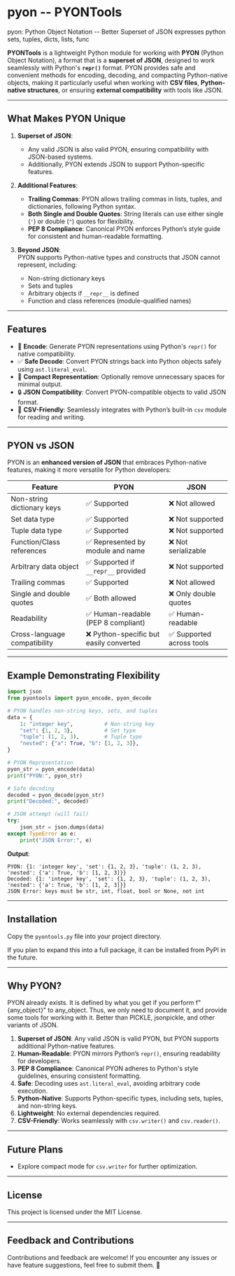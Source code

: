 # **pyon** -- **PYONTools**
pyon: Python Object Notation -- Better Superset of JSON expresses python sets, tuples, dicts, lists, func

**PYONTools** is a lightweight Python module for working with **PYON** (Python Object Notation), a format that is a **superset of JSON**, designed to work seamlessly with Python's **`repr()`** format. PYON provides safe and convenient methods for encoding, decoding, and compacting Python-native objects, making it particularly useful when working with **CSV files**, **Python-native structures**, or ensuring **external compatibility** with tools like JSON.

---

## **What Makes PYON Unique**

1. **Superset of JSON**:  
   - Any valid JSON is also valid PYON, ensuring compatibility with JSON-based systems.
   - Additionally, PYON extends JSON to support Python-specific features.

2. **Additional Features**:
   - **Trailing Commas**: PYON allows trailing commas in lists, tuples, and dictionaries, following Python syntax.
   - **Both Single and Double Quotes**: String literals can use either single (`'`) or double (`"`) quotes for flexibility.
   - **PEP 8 Compliance**: Canonical PYON enforces Python’s style guide for consistent and human-readable formatting.

3. **Beyond JSON**:  
   PYON supports Python-native types and constructs that JSON cannot represent, including:
   - Non-string dictionary keys
   - Sets and tuples
   - Arbitrary objects if `__repr__` is defined
   - Function and class references (module-qualified names)

---

## **Features**

- 🔄 **Encode**: Generate PYON representations using Python's `repr()` for native compatibility.
- ✅ **Safe Decode**: Convert PYON strings back into Python objects safely using `ast.literal_eval`.
- 🚀 **Compact Representation**: Optionally remove unnecessary spaces for minimal output.
- 🔒 **JSON Compatibility**: Convert PYON-compatible objects to valid JSON format.
- 📄 **CSV-Friendly**: Seamlessly integrates with Python’s built-in `csv` module for reading and writing.

---

## **PYON vs JSON**

PYON is an **enhanced version of JSON** that embraces Python-native features, making it more versatile for Python developers:

| **Feature**                    | **PYON**                                | **JSON**                  |
|--------------------------------|-----------------------------------------|---------------------------|
| Non-string dictionary keys     | ✅ Supported                            | ❌ Not allowed            |
| Set data type                  | ✅ Supported                            | ❌ Not supported          |
| Tuple data type                | ✅ Supported                            | ❌ Not supported          |
| Function/Class references      | ✅ Represented by module and name       | ❌ Not serializable       |
| Arbitrary data object          | ✅ Supported if `__repr__` provided     | ❌ Not supported          |
| Trailing commas                | ✅ Supported                            | ❌ Not allowed            |
| Single and double quotes        | ✅ Both allowed                         | ❌ Only double quotes     |
| Readability                    | ✅ Human-readable (PEP 8 compliant)     | ✅ Human-readable         |
| Cross-language compatibility   | ❌ Python-specific but easily converted | ✅ Supported across tools |

---

## **Example Demonstrating Flexibility**

```python
import json
from pyontools import pyon_encode, pyon_decode

# PYON handles non-string keys, sets, and tuples
data = {
    1: "integer key",          # Non-string key
    "set": {1, 2, 3},          # Set type
    "tuple": (1, 2, 3),        # Tuple type
    "nested": {"a": True, "b": [1, 2, 3]},
}

# PYON Representation
pyon_str = pyon_encode(data)
print("PYON:", pyon_str)

# Safe decoding
decoded = pyon_decode(pyon_str)
print("Decoded:", decoded)

# JSON attempt (will fail)
try:
    json_str = json.dumps(data)
except TypeError as e:
    print("JSON Error:", e)
```

**Output**:
```plaintext
PYON: {1: 'integer key', 'set': {1, 2, 3}, 'tuple': (1, 2, 3), 'nested': {'a': True, 'b': [1, 2, 3]}}
Decoded: {1: 'integer key', 'set': {1, 2, 3}, 'tuple': (1, 2, 3), 'nested': {'a': True, 'b': [1, 2, 3]}}
JSON Error: keys must be str, int, float, bool or None, not int
```

---

## **Installation**

Copy the `pyontools.py` file into your project directory.

If you plan to expand this into a full package, it can be installed from PyPI in the future.

---

## **Why PYON?**

PYON already exists. It is defined by what you get if you perform f"{any_object}" to any_object. Thus, we only need to 
document it, and provide some tools for working with it. Better than PICKLE, jsonpickle, and other variants of JSON.

1. **Superset of JSON**: Any valid JSON is valid PYON, but PYON supports additional Python-native features.
2. **Human-Readable**: PYON mirrors Python’s `repr()`, ensuring readability for developers.
3. **PEP 8 Compliance**: Canonical PYON adheres to Python's style guidelines, ensuring consistent formatting.
4. **Safe**: Decoding uses `ast.literal_eval`, avoiding arbitrary code execution.
5. **Python-Native**: Supports Python-specific types, including sets, tuples, and non-string keys.
6. **Lightweight**: No external dependencies required.
7. **CSV-Friendly**: Works seamlessly with `csv.writer()` and `csv.reader()`.

---

## **Future Plans**

- Explore compact mode for `csv.writer` for further optimization.

---

## **License**

This project is licensed under the MIT License.

---

## **Feedback and Contributions**

Contributions and feedback are welcome! If you encounter any issues or have feature suggestions, feel free to submit them. 🚀
